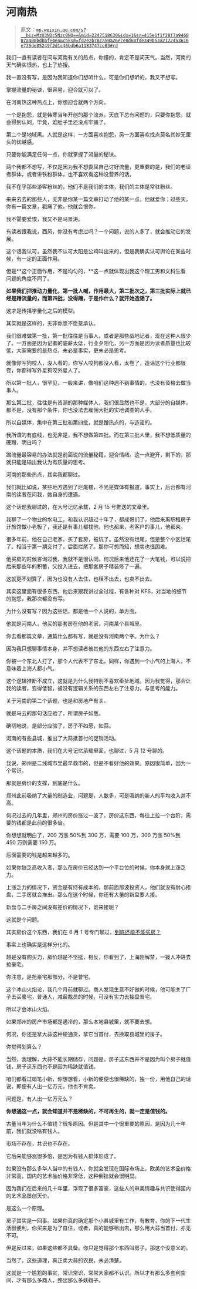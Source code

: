 # 河南热

> 原文：[`mp.weixin.qq.com/s?__biz=MzU3NDc5Nzc0NQ==&mid=2247518630&idx=1&sn=415e1f1f28f7a946087a400bdbbfe4e4&chksm=fd2e2b78ca59a26ece0d60fde349b53a2122453616e735de85249f2d1c46bdb6a1183747ce83#rd`](http://mp.weixin.qq.com/s?__biz=MzU3NDc5Nzc0NQ==&mid=2247518630&idx=1&sn=415e1f1f28f7a946087a400bdbbfe4e4&chksm=fd2e2b78ca59a26ece0d60fde349b53a2122453616e735de85249f2d1c46bdb6a1183747ce83#rd)

我们一直有读者在问与河南有关的热点，你懂的，肯定不是问天气。当然，河南的天气确实很热，也上了热搜。

我一直没有写，是因为我知道你们想听什么，可是你们想听的，我又不想写。

掌握流量的秘诀，很容易，迎合就可以了。

在河南热这种热点上，你想迎合就两个方向。

一个是抱怨，就是韩寒当年开创的那个流派。天底下总有问题的，只要你抱怨，就会得到认同，毕竟，谁肚子里还没点牢骚了。

第二个是地域黑。人就是这样，一方面喜欢抱怨，另一方面喜欢找点莫名其妙无厘头的优越感。

只要你能满足任何一点，你就掌握了流量的秘诀。

两个我都不想写，不仅是因为我不想委屈自己讨好流量，更重要的是，我们的老读者群体，或者讲铁粉群体，也不喜欢看这种没营养的话。

我不在乎那些游客粉丝的，他们不是我们的主体，我们的主体是常驻粉丝。

来来去去的那些人，无非是你某一篇文章打动了他的某一点，他就爱你；过些天，你有一篇文章，戳痛了他，他就会恨你。

我不需要爱恨，我又不是马景涛。

有读者跟我说，西风，你没有考虑过吗？一个问题，说的人多了，就会推动它的发展。 

这个话我认可，虽然我不认可太阳是公鸡叫出来的，但是我确实认可舆论在某些时候，有一定的正面作用。

但是**这个正面作用，不是均匀的，**这一点就体现出我这个理工男和文科生看问题的角度不同了。

**如果我们把推动力量化，第一批人喊，作用最大，第二批次之，第三批实际上就已经是蹭流量的，而第四批，没得蹭，于是作什么？就开始造谣了。**

这才是传播学量化之后的模型。

其实就是这样的，无非你愿不愿意承认。

我们很难做第一批，第一批往往是当事人，或者是那些战地记者，现在这种人很少了。一方面是因为记者的底薪太低，行业夕阳化，另一方面是因为读者质量也比较低，大家需要的是热点，未必是事实，更未必是思考。

就像你写狗咬人，没人看的，你写人咬狗都没人看，太卷了，造谣这个行业都很卷，你都得写外星狗咬外星人了。

所以第一批人，很罕见，一般来讲，像咱们这种遇不到事情的，也没有资格去做当事人。

那么第二批，往往是有资源的那种媒体人，我们很显然也不是。大部分的自媒体，都不是，没有那个条件，你也没法去雇佣大批的实地调查的人手。

所以自媒体，集中在第三批和第四批，就是蹭热点的，与造谣的。

我所谓的有底线，也无非是，我不想做第四批。而在第三批人里，我不想低质量的硬蹭，明白吗？

蹭流量最容易的办法就是前面说的流量秘籍，迎合情绪。这一点避开，剩下的，那就只能是输出我认为有质量的思考。

河南的那些热点，其实我都聊过。 

我们就比如说，某些地方遇到了烂尾楼，不光是媒体有报道，事实上，后台都有河南的读者在问我，她自身的遭遇。

这个话题我聊过的，在大号记忆承载，2 月 15 号推送的文章里。

我聊了一个物业的水电工，和我认识超过十年了，都成哥们了，他后来离职租房子开旅馆做小老板了，我还是有事儿都找他，他也都来，老客户的事儿，他都来。 

很多年前，他在自己老家，买了套房，被坑了。虽然没有烂尾，但是整个小区烂尾了。相当于第一期交付了，后面烂尾了。那你可想而知，想卖也很困难。

他买房的时候咨询过我，我就不是很认同。何况后来他还花了一大笔钱，可以说把后来那些年的积蓄，又投入进去，把那套房子精装修了一遍。

这就更不划算了，因为也没有人去住，也租不出去，也卖不出去。

其实这里面有很多东西，他后来跟我讲过全过程，有各种对 KFS，对当地的细节的抱怨，我那次都没有写。

为什么没有写？因为这些话，都是他一个人说的，单方面。

他就是河南人，他买的那套房在他的老家，河南某个县城里。

你去看那篇文章，通篇什么都有写，就是没有河南两个字。为什么？

因为我只想聊事情本身，并不想读者被其他的东西左右了注意力。

你被一个东北人打了，那个人代表不了东北，同样，你遇到一个小气的上海人，不意味着上海人都小气。

这个逻辑推断不成立，这就是为什么我特别不喜欢牵扯地域。因为我觉得，那会让我的读者，变得低智，被没有逻辑关系的东西左右了注意力，与思考的能力。

关于河南的第二个话题，也是和房地产有关。 

就是马云的那句话应验了，所谓房子如葱。

确切地说，是部分应验了，房子不如葱，如蒜。

河南的有些县城，推出了大蒜抵首付的促销活动。

这个话题的本质，我们在大号记忆承载里面，也聊过，5 月 12 号聊的。

我说，郑州是二线城市里最早救市的，但是不看好他的效果。原因很简单，因为一个常识。

那就是房价的支撑，到底是什么。

郑州此前吸纳了大量的制造业，问题是，人数多，可是吸纳的新人的平均收入并不高。

何况过去的几年里，郑州的房价涨过一波了，房价这东西，每往上拉一个台阶，需要的钱都是此前的很多倍。

你想想就明白了，200 万涨 50%到 300 万，需要 100 万，300 万涨 50%到 450 万则需要 150 万。 

后面需要的钱是越来越多的。

如果你缺乏高收入者，那么在房价已经达到一个平台位的时候，你本身就上涨乏力。

上涨乏力的情况下，资金是有持有成本的，那前面那波投资人，他们就没有耐心捂盘，二手房就会推出。那么在这个时候，你还有大量的新盘要人接。

新盘与二手房之间没有差价的情况下，谁来接呢？

这就是个问题。

其实房价这个东西，我们在 6 月 1 号专门聊过，[到底还能不能买房？](http://mp.weixin.qq.com/s?__biz=MzU0MjYwNDU2Mw==&mid=2247505780&idx=1&sn=561c6930742277225231a4608d6e8233&chksm=fb1abb08cc6d321e87b4a6599e9a6d6a28854c81c78ac8a9da6098e64c6c7b39f0421651fc5a&scene=21#wechat_redirect)

事实上也确实是这样分化的。 

越是没有购买力，房价越是不坚挺，相反，你看到了，上海刚解禁，一拨人冲进去抢豪宅。

你注意，是抢豪宅那部分，不是普宅。

这个冰山火焰论，我几个月前就聊过。商人发现生意不好做的时候，他可能关了厂子去买豪宅，普通人，减薪裁员的时候，可没有实力去接盘普宅。

所以才会冰山火焰。

如果郑州的房产市场都是遇冷的，那么本地县城里，就不要去想。

何况，你还是拿大蒜这种硬通货，拿它当首付，去换取县城里的房子。

你觉得划算么？

当然，我理解，大蒜不能长期储存，问题是，房子这东西并不是因为叫个房子就值钱，房子这东西也不是因为稀缺就值钱。

咱们都看过蜡笔小新，你想想看，小新的便便也很稀缺的，独一份，用他自己的话说，即便有人出一亿万元，他也不肯卖。 

问题是，有人出一亿万元么？

**你想通这一点，就会知道并不是稀缺的，不可再生的，就一定是值钱的。**

古董当年为什么不值钱？很多原因。但是其中一个很重要的原因，是因为几十年前，我们就没啥有钱人。

市场不存在，共识也不存在。

它后来能够涨很多倍，是因为有钱人群体形成了。

如果没有那么多华人当中的有钱人，你就会发现在国际市场上，欧美的艺术品价格非常高，国内的艺术品价格非常低，这种倒挂就会很明显。

因为我们在后来的几十年里，浮现了很多富豪，这些人的审美情趣与共识使得国内的艺术品屡创天价。

是这么一个原理。

房子其实是一回事。如果你真的确定那个小县城里有工作，有教育，你的下一代生活很便利，你买来是为了自住，或者，真的能够租出去，那么用大蒜当首付，亦无不可。

但是反过来，如果这些都不具备。你只是觉得那个东西叫房子，那这个没意义的。

当然了，这些道理，真正卖大蒜的农民，未必清楚。

这就是一个尴尬的事实，常识常识，常常大家都不认识。所以才有那么多套利空间，才有那么多商人，整出那么多妖蛾子。